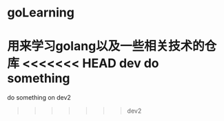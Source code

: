 # goLearning
用来学习golang以及一些相关技术的仓库
<<<<<<< HEAD
dev do something
=======
do something on dev2
>>>>>>> dev2
